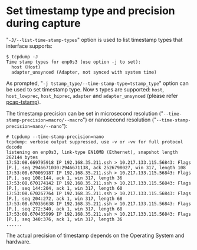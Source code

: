 # Set timestamp type and precision during capture

"`-J/--list-time-stamp-types`" option is used to list timestamp types that interface supports:  

	$ tcpdump -J
	Time stamp types for enp0s3 (use option -j to set):
	  host (Host)
	  adapter_unsynced (Adapter, not synced with system time)

As prompted, "`-j tstamp_type/--time-stamp-type=tstamp_type`" option can be used to set timestamp type. Now `5` types are supported: `host`, `host_lowprec`, `host_hiprec`, `adapter` and `adapter_unsynced` (please refer [pcap-tstamp](https://www.tcpdump.org/manpages/pcap-tstamp.7.html)).  

The timestamp precision can be set in microsecond resolution ("`--time-stamp-precision=macro/--macro`") or nanosecond resolution ("`--time-stamp-precision=nano/--nano`"):  

	# tcpdump --time-stamp-precision=nano
	tcpdump: verbose output suppressed, use -v or -vv for full protocol decode
	listening on enp0s3, link-type EN10MB (Ethernet), snapshot length 262144 bytes
	17:53:08.669795918 IP 192.168.35.211.ssh > 10.217.133.115.56843: Flags [P.], seq 2946671030:2946671138, ack 2526798027, win 317, length 108
	17:53:08.670069187 IP 192.168.35.211.ssh > 10.217.133.115.56843: Flags [P.], seq 108:144, ack 1, win 317, length 36
	17:53:08.670174142 IP 192.168.35.211.ssh > 10.217.133.115.56843: Flags [P.], seq 144:204, ack 1, win 317, length 60
	17:53:08.670267764 IP 192.168.35.211.ssh > 10.217.133.115.56843: Flags [P.], seq 204:272, ack 1, win 317, length 68
	17:53:08.670356638 IP 192.168.35.211.ssh > 10.217.133.115.56843: Flags [P.], seq 272:340, ack 1, win 317, length 68
	17:53:08.670435999 IP 192.168.35.211.ssh > 10.217.133.115.56843: Flags [P.], seq 340:376, ack 1, win 317, length 36
	......
	
The actual precision of timestamp depends on the Operating System and hardware.